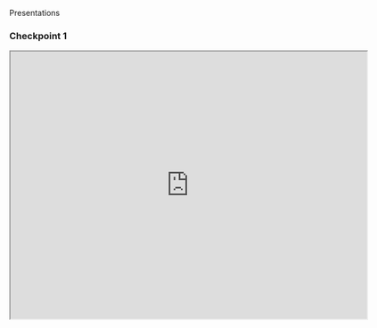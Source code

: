 ---
---
Presentations
### Checkpoint 1
<iframe src="https://drive.google.com/file/d/1IAikxOMevPXFgXfHe_smWfJqsknPPCaE/preview" width="640" height="480" allow="autoplay"></iframe>
